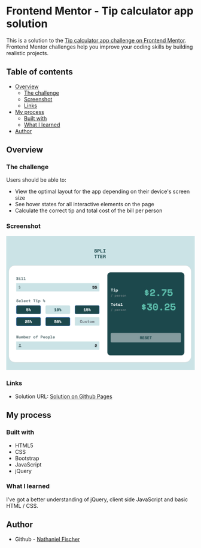 # Frontend Mentor - Tip calculator app solution

This is a solution to the [Tip calculator app challenge on Frontend Mentor](https://www.frontendmentor.io/challenges/tip-calculator-app-ugJNGbJUX). Frontend Mentor challenges help you improve your coding skills by building realistic projects.

## Table of contents

- [Overview](#overview)
  - [The challenge](#the-challenge)
  - [Screenshot](#screenshot)
  - [Links](#links)
- [My process](#my-process)
  - [Built with](#built-with)
  - [What I learned](#what-i-learned)
- [Author](#author)

## Overview

### The challenge

Users should be able to:

- View the optimal layout for the app depending on their device's screen size
- See hover states for all interactive elements on the page
- Calculate the correct tip and total cost of the bill per person

### Screenshot

![](./docs/screenshot.png)

### Links

- Solution URL: [Solution on Github Pages](https://nathanielfischer.github.io/Splitter_Frontend-Mentor/)

## My process

### Built with

- HTML5
- CSS
- Bootstrap
- JavaScript
- jQuery

### What I learned

I've got a better understanding of jQuery, client side JavaScript and basic HTML / CSS.

## Author

- Github - [Nathaniel Fischer](https://github.com/nathanielfischer)